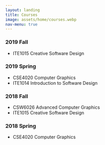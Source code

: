 ```yaml
---
layout: landing
title: Courses
image: assets/home/courses.webp
nav-menu: true
---
```


<section id="one">
<div class="inner">

<h3>2019 Fall</h3>
<ul>
<li>ITE1015 Creative Software Design</li>
</ul>

<h3>2019 Spring</h3>
<ul>
<li>CSE4020 Computer Graphics</li>
<li>ITE1014 Introduction to Software Design</li>
</ul>

<h3>2018 Fall</h3>
<ul>
<li>CSW6026 Advanced Computer Graphics</li>
<li>ITE1015 Creative Software Design</li>
</ul>

<h3>2018 Spring</h3>
<ul>
<li>CSE4020 Computer Graphics</li>
</ul>

</div>
</section>
